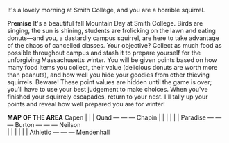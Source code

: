 It's a lovely morning at Smith College, and you are a horrible squirrel. 

**Premise** 
It's a beautiful fall Mountain Day at Smith College. Birds are singing, the sun is shining, students are frolicking on the lawn and eating donuts—and you, a dastardly campus squirrel, are here to take 
advantage of the chaos of cancelled classes. Your objective? Collect as much food as possible throughout campus and stash it to prepare yourself for the unforgiving Massachusetts winter. You will be given points based
on how many food items you collect, their value (delicious donuts are worth more than peanuts), and how well you hide your goodies from other thieving squirrels. Beware! These point values are hidden until the game is
over; you'll have to use your best judgement to make choices. When you've finished your squirrely escapades, return to your nest. I'll tally up your points and reveal how well prepared you are for winter!


**MAP OF THE AREA**
                            Capen
                              |
                              |
                              |
        Quad     — — —      Chapin
          |                   |
          |                   |
          |                   |
        Paradise   — — —    Burton   — — —    Neilson  
            |                 |
            |                 |
            |                 |
        Athletic  — — —   Mendenhall  

